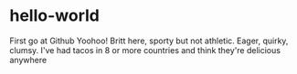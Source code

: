 # hello-world
First go at Github
Yoohoo! 
Britt here, sporty but not athletic. Eager, quirky, clumsy. 
I've had tacos in 8 or more countries and think they're delicious anywhere
